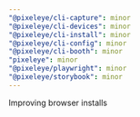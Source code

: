 ```yaml
---
"@pixeleye/cli-capture": minor
"@pixeleye/cli-devices": minor
"@pixeleye/cli-install": minor
"@pixeleye/cli-config": minor
"@pixeleye/cli-booth": minor
"pixeleye": minor
"@pixeleye/playwright": minor
"@pixeleye/storybook": minor
---
```


Improving browser installs

